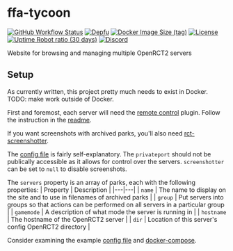 # ffa-tycoon

[![GitHub Workflow Status](https://img.shields.io/github/actions/workflow/status/CorySanin/ffa-tycoon/docker-image.yml)](https://github.com/CorySanin/ffa-tycoon/actions/workflows/docker-image.yml)
[![Depfu](https://img.shields.io/depfu/dependencies/github/CorySanin/ffa-tycoon)](/package.json)
[![Docker Image Size (tag)](https://img.shields.io/docker/image-size/corysanin/ffa-tycoon/latest)](https://hub.docker.com/r/corysanin/ffa-tycoon)
[![License](https://img.shields.io/github/license/CorySanin/ffa-tycoon)](/LICENSE)
[![Uptime Robot ratio (30 days)](https://img.shields.io/uptimerobot/ratio/m788089905-b569a9e9814f03cf016513d1)](https://status.ffa-tycoon.com/)
[![Discord](https://img.shields.io/discord/225989349949308928?label=Discord)](https://ffa-tycoon.com/discord)

Website for browsing and managing multiple OpenRCT2 servers

## Setup

As currently written, this project pretty much needs to exist in Docker. TODO: make work outside of Docker.

First and foremost, each server will need the [remote control](https://github.com/CorySanin/openrct2-remote-control) plugin. Follow the instruction in the [readme](https://github.com/CorySanin/openrct2-remote-control#docker-setup).

If you want screenshots with archived parks, you'll also need [rct-screenshotter](https://github.com/CorySanin/rct-screenshotter).

The [config file](config/config.json5) is fairly self-explanatory. The `privateport` should not be publically accessible as it allows for control over the servers. `screenshotter` can be set to `null` to disable screenshots.

The `servers` property is an array of parks, each with the following properties:
| Property | Description |
|---|---|
| `name` | The name to display on the site and to use in filenames of archived parks |
| `group` | Put servers into groups so that actions can be performed on all servers in a particular group |
| `gamemode` | A description of what mode the server is running in |
| `hostname` | The hostname of the OpenRCT2 server |
| `dir` | Location of this server's config OpenRCT2 directory |

Consider examining the example [config file](config/config.json5) and [docker-compose](docker-compose.yml).